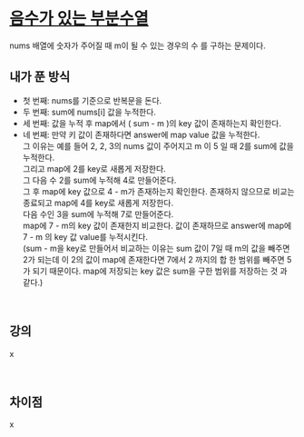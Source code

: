 # [음수가 있는 부분수열](https://github.com/malvr00/Java-algorithm/blob/master/lecture2/stap2/stap2-4/src/Main.java)

nums 배열에 숫자가 주어질 때 m이 될 수 있는 경우의 수 를 구하는 문제이다.
<br/>

## 내가 푼 방식
* 첫 번째: nums를 기준으로 반복문을 돈다.
* 두 번째: sum에 nums[i] 값을 누적한다.
* 세 번째: 값을 누적 후 map에서 ( sum - m )의 key 값이 존재하는지 확인한다.
* 네 번째: 만약 키 값이 존재하다면 answer에 map value 값을 누적한다. <br/>
그 이유는 예를 들어 2, 2, 3의 nums 값이 주어지고 m 이 5 일 때 2를 sum에 값을 누적한다. <br/>
그리고 map에 2를 key로 새롭게 저장한다. <br/>
그 다음 수 2를 sum에 누적해 4로 만들어준다. <br/>
그 후 map에 key 값으로 4 - m가 존재하는지 확인한다. 존재하지 않으므로 비교는 종료되고 map에 4를 key로 새롭게 저장한다. <br/>
다음 수인 3을 sum에 누적해 7로 만들어준다. <br/>
map에 7 - m의 key 값이 존재한지 비교한다. 값이 존재하므로 answer에 map에 7 - m 의 key 값 value를 누적시킨다. <br/>
(sum - m을 key로 만들어서 비교하는 이유는 sum 값이 7일 때 m의 값을 빼주면 2가 되는데 이 2의 값이 map에 존재한다면 7에서 2 까지의 합 한 범위를 빼주면 5가 되기 때문이다. map에 저장되는 key 값은 sum을 구한 범위를 저장하는 것 과 같다.)

<br/>

## 강의
x

<br/>

## 차이점
x
